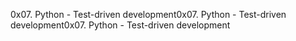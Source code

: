 0x07. Python - Test-driven development0x07. Python - Test-driven development0x07. Python - Test-driven development
